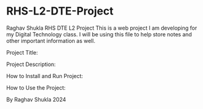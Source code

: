 # RHS-L2-DTE-Project
Raghav Shukla RHS DTE L2 Project
This is a web project I am developing for my Digital Technology class. I will be using this file to help store notes and other important information as well. 

Project Title:

Project Description:

How to Install and Run Project:

How to Use the Project:

By Raghav Shukla 2024
